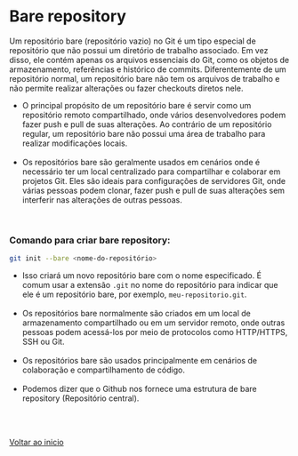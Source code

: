# Bare repository

Um repositório bare (repositório vazio) no Git é um tipo especial de repositório que não possui um diretório de trabalho associado. Em vez disso, ele contém apenas os arquivos essenciais do Git, como os objetos de armazenamento, referências e histórico de commits. Diferentemente de um repositório normal, um repositório bare não tem os arquivos de trabalho e não permite realizar alterações ou fazer checkouts diretos nele.

- O principal propósito de um repositório bare é servir como um repositório remoto compartilhado, onde vários desenvolvedores podem fazer push e pull de suas alterações. Ao contrário de um repositório regular, um repositório bare não possui uma área de trabalho para realizar modificações locais.<br><br>
- Os repositórios bare são geralmente usados em cenários onde é necessário ter um local centralizado para compartilhar e colaborar em projetos Git. Eles são ideais para configurações de servidores Git, onde várias pessoas podem clonar, fazer push e pull de suas alterações sem interferir nas alterações de outras pessoas.

<br>

### Comando para criar bare repository:
```bash
git init --bare <nome-do-repositório>
```

- Isso criará um novo repositório bare com o nome especificado. É comum usar a extensão `.git` no nome do repositório para indicar que ele é um repositório bare, por exemplo, `meu-repositorio.git`.<br><br>
- Os repositórios bare normalmente são criados em um local de armazenamento compartilhado ou em um servidor remoto, onde outras pessoas podem acessá-los por meio de protocolos como HTTP/HTTPS, SSH ou Git.<br><br>
- Os repositórios bare são usados principalmente em cenários de colaboração e compartilhamento de código.<br><br>
- Podemos dizer que o Github nos fornece uma estrutura de bare repository (Repositório central).

<br>

<br>

[Voltar ao inicio](/README.md)